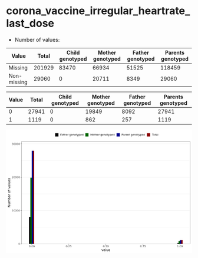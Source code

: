 # corona_vaccine_irregular_heartrate_last_dose
- Number of values:

| Value | Total | Child genotyped | Mother genotyped | Father genotyped | Parents genotyped |
| ----- | ----- | --------------- | ---------------- | ---------------- |---------------- |
| Missing | 201929 | 83470 | 66934 | 51525 | 118459 |
| Non-missing | 29060 | 0 | 20711 | 8349 | 29060 |

| Value | Total | Child genotyped | Mother genotyped | Father genotyped | Parents genotyped |
| ----- | ----- | --------------- | ---------------- | ---------------- |---------------- |
| 0 | 27941 | 0 | 19849 | 8092 | 27941 |
| 1 | 1119 | 0 | 862 | 257 | 1119 |



![](corona_vaccine_irregular_heartrate_last_dose_n.png)



